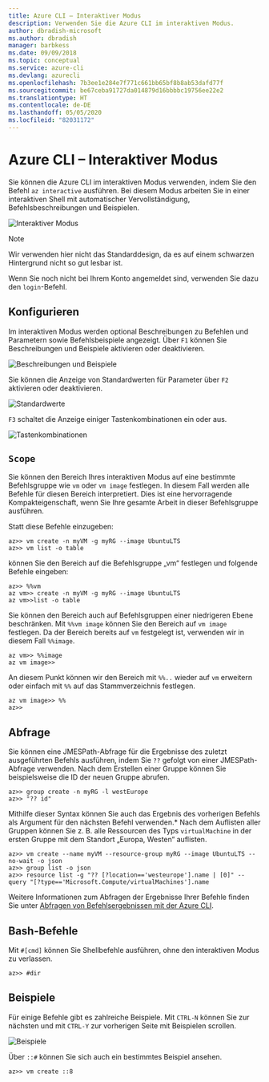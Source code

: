 ```yaml
---
title: Azure CLI – Interaktiver Modus
description: Verwenden Sie die Azure CLI im interaktiven Modus.
author: dbradish-microsoft
ms.author: dbradish
manager: barbkess
ms.date: 09/09/2018
ms.topic: conceptual
ms.service: azure-cli
ms.devlang: azurecli
ms.openlocfilehash: 7b3ee1e284e7f771c661bb65bf8b8ab53dafd77f
ms.sourcegitcommit: be67ceba91727da014879d16bbbbc19756ee22e2
ms.translationtype: HT
ms.contentlocale: de-DE
ms.lasthandoff: 05/05/2020
ms.locfileid: "82031172"
---
```

# <a name="azure-cli-interactive-mode"></a>Azure CLI – Interaktiver Modus

Sie können die Azure CLI im interaktiven Modus verwenden, indem Sie den Befehl `az interactive` ausführen.
Bei diesem Modus arbeiten Sie in einer interaktiven Shell mit automatischer Vervollständigung, Befehlsbeschreibungen und Beispielen.

![Interaktiver Modus](./media/interactive-azure-cli/webapp-create.png)

> [!NOTE]
> Wir verwenden hier nicht das Standarddesign, da es auf einem schwarzen Hintergrund nicht so gut lesbar ist.

Wenn Sie noch nicht bei Ihrem Konto angemeldet sind, verwenden Sie dazu den `login`-Befehl.

## <a name="configure"></a>Konfigurieren

Im interaktiven Modus werden optional Beschreibungen zu Befehlen und Parametern sowie Befehlsbeispiele angezeigt.
Über `F1` können Sie Beschreibungen und Beispiele aktivieren oder deaktivieren.

![Beschreibungen und Beispiele](./media/interactive-azure-cli/descriptions-and-examples.png)

Sie können die Anzeige von Standardwerten für Parameter über `F2` aktivieren oder deaktivieren.

![Standardwerte](./media/interactive-azure-cli/defaults.png)

`F3` schaltet die Anzeige einiger Tastenkombinationen ein oder aus.

![Tastenkombinationen](./media/interactive-azure-cli/gestures.png)

## <a name="scope"></a>`Scope`

Sie können den Bereich Ihres interaktiven Modus auf eine bestimmte Befehlsgruppe wie `vm` oder `vm image` festlegen.
In diesem Fall werden alle Befehle für diesen Bereich interpretiert.
Dies ist eine hervorragende Kompakteigenschaft, wenn Sie Ihre gesamte Arbeit in dieser Befehlsgruppe ausführen.

Statt diese Befehle einzugeben:

```azurecli
az>> vm create -n myVM -g myRG --image UbuntuLTS
az>> vm list -o table
```

können Sie den Bereich auf die Befehlsgruppe „vm“ festlegen und folgende Befehle eingeben:

```azurecli
az>> %%vm
az vm>> create -n myVM -g myRG --image UbuntuLTS
az vm>>list -o table
```

Sie können den Bereich auch auf Befehlsgruppen einer niedrigeren Ebene beschränken.
Mit `%%vm image` können Sie den Bereich auf `vm image` festlegen.
Da der Bereich bereits auf `vm` festgelegt ist, verwenden wir in diesem Fall `%%image`.

```azurecli
az vm>> %%image
az vm image>>
```

An diesem Punkt können wir den Bereich mit `%%..` wieder auf `vm` erweitern oder einfach mit `%%` auf das Stammverzeichnis festlegen.

```azurecli
az vm image>> %%
az>>
```

## <a name="query"></a>Abfrage

Sie können eine JMESPath-Abfrage für die Ergebnisse des zuletzt ausgeführten Befehls ausführen, indem Sie `??` gefolgt von einer JMESPath-Abfrage verwenden.
Nach dem Erstellen einer Gruppe können Sie beispielsweise die ID der neuen Gruppe abrufen.

```azurecli
az>> group create -n myRG -l westEurope
az>> "?? id"
```

Mithilfe dieser Syntax können Sie auch das Ergebnis des vorherigen Befehls als Argument für den nächsten Befehl verwenden.* Nach dem Auflisten aller Gruppen können Sie z. B. alle Ressourcen des Typs `virtualMachine` in der ersten Gruppe mit dem Standort „Europa, Westen“ auflisten. 

```azurecli
az>> vm create --name myVM --resource-group myRG --image UbuntuLTS --no-wait -o json
az>> group list -o json
az>> resource list -g "?? [?location=='westeurope'].name | [0]" --query "[?type=='Microsoft.Compute/virtualMachines'].name
```

Weitere Informationen zum Abfragen der Ergebnisse Ihrer Befehle finden Sie unter [Abfragen von Befehlsergebnissen mit der Azure CLI](query-azure-cli.md).

## <a name="bash-commands"></a>Bash-Befehle

Mit `#[cmd]` können Sie Shellbefehle ausführen, ohne den interaktiven Modus zu verlassen.

```azurecli
az>> #dir
```

## <a name="examples"></a>Beispiele

Für einige Befehle gibt es zahlreiche Beispiele.
Mit `CTRL-N` können Sie zur nächsten und mit `CTRL-Y` zur vorherigen Seite mit Beispielen scrollen.

![Beispiele](./media/interactive-azure-cli/examples.png)

Über `::#` können Sie sich auch ein bestimmtes Beispiel ansehen.

```azurecli
az>> vm create ::8
```
